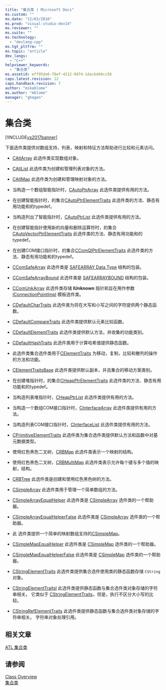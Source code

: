 ```yaml
---
title: "集合类 | Microsoft Docs"
ms.custom: ""
ms.date: "12/03/2016"
ms.prod: "visual-studio-dev14"
ms.reviewer: ""
ms.suite: ""
ms.technology: 
  - "devlang-cpp"
ms.tgt_pltfrm: ""
ms.topic: "article"
dev_langs: 
  - "C++"
helpviewer_keywords: 
  - "集合类"
ms.assetid: eff95de6-78ef-4212-9d7d-1dacbdd4cc58
caps.latest.revision: 12
caps.handback.revision: 7
author: "mikeblome"
ms.author: "mblome"
manager: "ghogen"
---
```

# 集合类
[!INCLUDE[vs2017banner](../assembler/inline/includes/vs2017banner.md)]

下面选件类提供对数组支持，列表，映射和特征方法帮助进行比较和元素访问。  
  
-   [CAtlArray](../atl/reference/catlarray-class.md) 此选件类实现数组对象。  
  
-   [CAtlList](../atl/reference/catllist-class.md) 此选件类为创建和管理列表对象的方法。  
  
-   [CAtlMap](../atl/reference/catlmap-class.md) 此选件类为创建和管理映射对象的方法。  
  
-   当构造一个数组智能指针时，[CAutoPtrArray](../atl/reference/cautoptrarray-class.md) 此选件类提供有用的方法。  
  
-   在创建智能指针时，的集合[CAutoPtrElementTraits](../atl/reference/cautoptrelementtraits-class.md) 此选件类的方法、静态有用功能和的typedef。  
  
-   当构造列出了智能指针时，[CAutoPtrList](../atl/reference/cautoptrlist-class.md) 此选件类提供有用的方法。  
  
-   在创建智能指针使用新的向量和删除运算符时，的集合[CAutoVectorPtrElementTraits](../atl/reference/cautovectorptrelementtraits-class.md) 此选件类的方法、静态有用功能和的typedef。  
  
-   在创建COM接口指针时，的集合[CComQIPtrElementTraits](../atl/reference/ccomqiptrelementtraits-class.md) 此选件类的方法、静态有用功能和的typedef。  
  
-   [CComSafeArray](../atl/reference/ccomsafearray-class.md) 此选件类是 [SAFEARRAY Data Type](http://msdn.microsoft.com/zh-cn/9ec8025b-4763-4526-ab45-390c5d8b3b1e) 结构的包装。  
  
-   [CComSafeArrayBound](../atl/reference/ccomsafearraybound-class.md) 此选件类是 [SAFEARRAYBOUND](http://msdn.microsoft.com/zh-cn/303a9bdb-71d6-4f14-8747-84cf84936c6d) 结构的包装。  
  
-   [CComUnkArray](../atl/reference/ccomunkarray-class.md) 此选件类存储 **IUnknown** 指针和旨在用作参数 [IConnectionPointImpl](../atl/reference/iconnectionpointimpl-class.md) 模板选件类。  
  
-   [CDefaultCharTraits](../atl/reference/cdefaultchartraits-class.md) 此选件类为将在大写和小写之间的字符提供两个静态函数。  
  
-   [CDefaultCompareTraits](../atl/reference/cdefaultcomparetraits-class.md) 此选件类提供默认元素比较函数。  
  
-   [CDefaultElementTraits](../atl/reference/cdefaultelementtraits-class.md) 此选件类提供默认方法，并收集的功能类别。  
  
-   [CDefaultHashTraits](../atl/reference/cdefaulthashtraits-class.md) 此选件类用于计算哈希值提供静态函数。  
  
-   此选件类集合选件类用于[CElementTraits](../atl/reference/celementtraits-class.md) 为移动，复制，比较和散列的操作的方法和功能。  
  
-   [CElementTraitsBase](../atl/reference/celementtraitsbase-class.md) 此选件类提供默认副本，并且集合的移动方案类别。  
  
-   在创建堆指针时，的集合[CHeapPtrElementTraits](../atl/reference/cheapptrelementtraits-class.md) 此选件类的方法、静态有用功能和的typedef。  
  
-   当构造列表堆指针时，[CHeapPtrList](../atl/reference/cheapptrlist-class.md) 此选件类提供有用的方法。  
  
-   当构造一个数组COM接口指针时，[CInterfaceArray](../atl/reference/cinterfacearray-class.md) 此选件类提供有用的方法。  
  
-   当构造列表COM接口指针时，[CInterfaceList](../atl/reference/cinterfacelist-class.md) 此选件类提供有用的方法。  
  
-   [CPrimitiveElementTraits](../atl/reference/cprimitiveelementtraits-class.md) 此选件类为集合选件类提供默认方法和函数中对基元数据类型。  
  
-   使用红色黑色二叉树，[CRBMap](../atl/reference/crbmap-class.md) 此选件类表示一个映射的结构。  
  
-   使用红色黑色二叉树，[CRBMultiMap](../atl/reference/crbmultimap-class.md) 此选件类表示允许每个键与多个值的映射，结构。  
  
-   [CRBTree](../atl/reference/crbtree-class.md) 此选件类是创建和使用红色黑色树的方法。  
  
-   [CSimpleArray](../atl/reference/csimplearray-class.md) 此选件类用于管理一个简单数组的方法。  
  
-   [CSimpleArrayEqualHelper](../atl/reference/csimplearrayequalhelper-class.md) 此选件类是 [CSimpleArray](../atl/reference/csimplearray-class.md) 选件类的一个帮助器。  
  
-   [CSimpleArrayEqualHelperFalse](../atl/reference/csimplearrayequalhelperfalse-class.md) 此选件类是 [CSimpleArray](../atl/reference/csimplearray-class.md) 选件类的一个帮助器。  
  
-   此 选件类提供一个简单的映射数组支持的[CSimpleMap](../atl/reference/csimplemap-class.md)。  
  
-   [CSimpleMapEqualHelper](../atl/reference/csimplemapequalhelper-class.md) 此选件类是 [CSimpleMap](../atl/reference/csimplemap-class.md) 选件类的一个帮助器。  
  
-   [CSimpleMapEqualHelperFalse](../atl/reference/csimplemapequalhelperfalse-class.md) 此选件类是 [CSimpleMap](../atl/reference/csimplemap-class.md) 选件类的一个帮助器。  
  
-   [CStringElementTraits](../atl/reference/cstringelementtraits-class.md) 此选件类提供集合选件使用类的静态函数存储 `CString` 对象。  
  
-   [CStringElementTraitsI](../atl/reference/cstringelementtraitsi-class.md) 此选件类提供静态函数与集合选件类对象存储的字符串相关。  它类似于 [CStringElementTraits](../atl/reference/cstringelementtraits-class.md)，但是，执行不区分大小写的比较。  
  
-   [CStringRefElementTraits](../atl/reference/cstringrefelementtraits-class.md) 此选件类提供静态函数与集合选件类对象存储的字符串相关。  字符串对象处理引用。  
  
## 相关文章  
 [ATL 集合类](../atl/atl-collection-classes.md)  
  
## 请参阅  
 [Class Overview](../atl/atl-class-overview.md)   
 [集合类](../atl/atl-collection-classes.md)